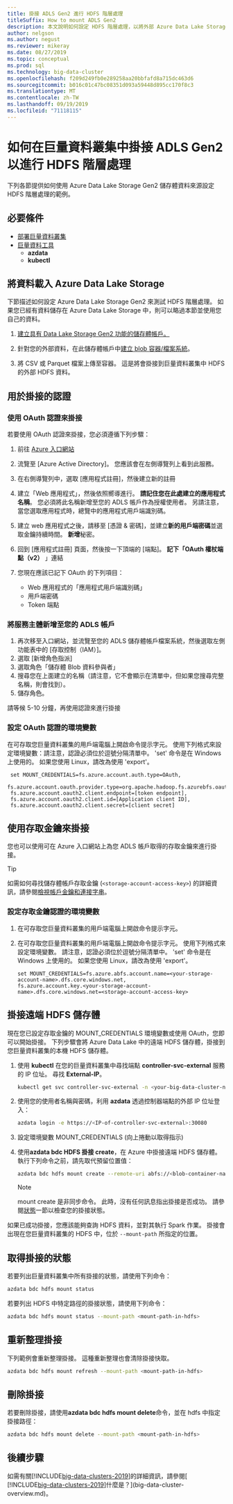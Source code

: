 ```yaml
---
title: 掛接 ADLS Gen2 進行 HDFS 階層處理
titleSuffix: How to mount ADLS Gen2
description: 本文說明如何設定 HDFS 階層處理，以將外部 Azure Data Lake Storage 檔案系統掛接至上的[!INCLUDE[big-data-clusters-2019](../includes/ssbigdataclusters-ver15.md)]HDFS。
author: nelgson
ms.author: negust
ms.reviewer: mikeray
ms.date: 08/27/2019
ms.topic: conceptual
ms.prod: sql
ms.technology: big-data-cluster
ms.openlocfilehash: f209d249fb0e289258aa20bbfafd8a715dc463d6
ms.sourcegitcommit: b016c01c47bc08351d093a59448d895cc170f8c3
ms.translationtype: MT
ms.contentlocale: zh-TW
ms.lasthandoff: 09/19/2019
ms.locfileid: "71118115"
---
```

# <a name="how-to-mount-adls-gen2-for-hdfs-tiering-in-a-big-data-cluster"></a>如何在巨量資料叢集中掛接 ADLS Gen2 以進行 HDFS 階層處理

下列各節提供如何使用 Azure Data Lake Storage Gen2 儲存體資料來源設定 HDFS 階層處理的範例。

## <a name="prerequisites"></a>必要條件

- [部署巨量資料叢集](deployment-guidance.md)
- [巨量資料工具](deploy-big-data-tools.md)
  - **azdata**
  - **kubectl**

## <a id="load"></a> 將資料載入 Azure Data Lake Storage

下節描述如何設定 Azure Data Lake Storage Gen2 來測試 HDFS 階層處理。 如果您已經有資料儲存在 Azure Data Lake Storage 中，則可以略過本節並使用您自己的資料。

1. [建立具有 Data Lake Storage Gen2 功能的儲存體帳戶。](https://docs.microsoft.com/azure/storage/blobs/data-lake-storage-quickstart-create-account)

1. 針對您的外部資料，在此儲存體帳戶中[建立 blob 容器/檔案系統](https://docs.microsoft.com/azure/storage/blobs/storage-quickstart-blobs-portal)。

1. 將 CSV 或 Parquet 檔案上傳至容器。 這是將會掛接到巨量資料叢集中 HDFS 的外部 HDFS 資料。

## <a name="credentials-for-mounting"></a>用於掛接的認證

### <a name="use-oauth-credentials-to-mount"></a>使用 OAuth 認證來掛接

若要使用 OAuth 認證來掛接，您必須遵循下列步驟：

1. 前往 [Azure 入口網站](https://portal.azure.com)
1. 流覽至 [Azure Active Directory]。 您應該會在左側導覽列上看到此服務。
1. 在右側導覽列中，選取 [應用程式註冊]，然後建立新的註冊
1. 建立「Web 應用程式」，然後依照嚮導進行。 **請記住您在此處建立的應用程式名稱**。 您必須將此名稱新增至您的 ADLS 帳戶作為授權使用者。 另請注意，當您選取應用程式時，總覽中的應用程式用戶端識別碼。
1. 建立 web 應用程式之後，請移至 [憑證 & 密碼]，並建立**新的用戶端密碼**並選取金鑰持續時間。 **新增**秘密。
1.  回到 [應用程式註冊] 頁面，然後按一下頂端的 [端點]。 **記下「OAuth 權杖端點（v2）** 」連結
1. 您現在應該已記下 OAuth 的下列項目：

    - Web 應用程式的「應用程式用戶端識別碼」
    - 用戶端密碼
    - Token 端點

### <a name="adding-the-service-principal-to-your-adls-account"></a>將服務主體新增至您的 ADLS 帳戶

1. 再次移至入口網站，並流覽至您的 ADLS 儲存體帳戶檔案系統，然後選取左側功能表中的 [存取控制（IAM）]。
1. 選取 [新增角色指派] 
1. 選取角色「儲存體 Blob 資料參與者」
1. 搜尋您在上面建立的名稱（請注意，它不會顯示在清單中，但如果您搜尋完整名稱，則會找到）。
1. 儲存角色。

請等候 5-10 分鐘，再使用認證來進行掛接

### <a name="set-environment-variable-for-oauth-credentials"></a>設定 OAuth 認證的環境變數

在可存取您巨量資料叢集的用戶端電腦上開啟命令提示字元。 使用下列格式來設定環境變數：請注意，認證必須位於逗號分隔清單中。 'set' 命令是在 Windows 上使用的。 如果您使用 Linux，請改為使用 'export'。

   ```text
    set MOUNT_CREDENTIALS=fs.azure.account.auth.type=OAuth,
    fs.azure.account.oauth.provider.type=org.apache.hadoop.fs.azurebfs.oauth2.ClientCredsTokenProvider,
    fs.azure.account.oauth2.client.endpoint=[token endpoint],
    fs.azure.account.oauth2.client.id=[Application client ID],
    fs.azure.account.oauth2.client.secret=[client secret]
   ```

## <a name="use-access-keys-to-mount"></a>使用存取金鑰來掛接

您也可以使用可在 Azure 入口網站上為您 ADLS 帳戶取得的存取金鑰來進行掛接。

 > [!TIP]
   > 如需如何尋找儲存體帳戶存取金鑰 (`<storage-account-access-key>`) 的詳細資訊，請參閱[檢視帳戶金鑰和連接字串](/azure/storage/common/storage-account-manage#view-account-keys-and-connection-string)。

### <a name="set-environment-variable-for-access-key-credentials"></a>設定存取金鑰認證的環境變數

1. 在可存取您巨量資料叢集的用戶端電腦上開啟命令提示字元。

1. 在可存取您巨量資料叢集的用戶端電腦上開啟命令提示字元。 使用下列格式來設定環境變數。 請注意，認證必須位於逗號分隔清單中。 'set' 命令是在 Windows 上使用的。 如果您使用 Linux，請改為使用 'export'。

   ```text
   set MOUNT_CREDENTIALS=fs.azure.abfs.account.name=<your-storage-account-name>.dfs.core.windows.net,
   fs.azure.account.key.<your-storage-account-name>.dfs.core.windows.net=<storage-account-access-key>
   ```

## <a id="mount"></a> 掛接遠端 HDFS 儲存體

現在您已設定存取金鑰的 MOUNT_CREDENTIALS 環境變數或使用 OAuth，您即可以開始掛接。 下列步驟會將 Azure Data Lake 中的遠端 HDFS 儲存體，掛接到您巨量資料叢集的本機 HDFS 儲存體。

1. 使用 **kubectl** 在您的巨量資料叢集中尋找端點 **controller-svc-external** 服務的 IP 位址。 尋找 **External-IP**。

   ```bash
   kubectl get svc controller-svc-external -n <your-big-data-cluster-name>
   ```

1. 使用您的使用者名稱與密碼，利用 **azdata** 透過控制器端點的外部 IP 位址登入：

   ```bash
   azdata login -e https://<IP-of-controller-svc-external>:30080
   ```
1. 設定環境變數 MOUNT_CREDENTIALS (向上捲動以取得指示)

1. 使用**azdata bdc HDFS 掛接 create**，在 Azure 中掛接遠端 HDFS 儲存體。 執行下列命令之前，請先取代預留位置值：

   ```bash
   azdata bdc hdfs mount create --remote-uri abfs://<blob-container-name>@<storage-account-name>.dfs.core.windows.net/ --mount-path /mounts/<mount-name>
   ```

   > [!NOTE]
   > mount create 是非同步命令。 此時，沒有任何訊息指出掛接是否成功。 請參閱[狀態](#status)一節以檢查您的掛接狀態。

如果已成功掛接，您應該能夠查詢 HDFS 資料，並對其執行 Spark 作業。 掛接會出現在您巨量資料叢集的 HDFS 中，位於 `--mount-path` 所指定的位置。

## <a id="status"></a> 取得掛接的狀態

若要列出巨量資料叢集中所有掛接的狀態，請使用下列命令：

```bash
azdata bdc hdfs mount status
```

若要列出 HDFS 中特定路徑的掛接狀態，請使用下列命令：

```bash
azdata bdc hdfs mount status --mount-path <mount-path-in-hdfs>
```

## <a name="refresh-a-mount"></a>重新整理掛接

下列範例會重新整理掛接。 這種重新整理也會清除掛接快取。

```bash
azdata bdc hdfs mount refresh --mount-path <mount-path-in-hdfs>
```

## <a id="delete"></a> 刪除掛接

若要刪除掛接，請使用**azdata bdc hdfs mount delete**命令，並在 hdfs 中指定掛接路徑：

```bash
azdata bdc hdfs mount delete --mount-path <mount-path-in-hdfs>
```

## <a name="next-steps"></a>後續步驟

如需有關[!INCLUDE[big-data-clusters-2019](../includes/ssbigdataclusters-ver15.md)]的詳細資訊，請參閱[ [!INCLUDE[big-data-clusters-2019](../includes/ssbigdataclusters-ver15.md)]什麼是？](big-data-cluster-overview.md)。
